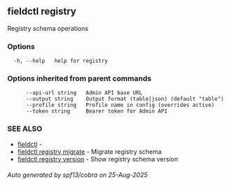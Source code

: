 ## fieldctl registry

Registry schema operations

### Options

```
  -h, --help   help for registry
```

### Options inherited from parent commands

```
      --api-url string   Admin API base URL
      --output string    Output format (table|json) (default "table")
      --profile string   Profile name in config (overrides active)
      --token string     Bearer token for Admin API
```

### SEE ALSO

* [fieldctl](fieldctl.md)	 - 
* [fieldctl registry migrate](fieldctl_registry_migrate.md)	 - Migrate registry schema
* [fieldctl registry version](fieldctl_registry_version.md)	 - Show registry schema version

###### Auto generated by spf13/cobra on 25-Aug-2025
